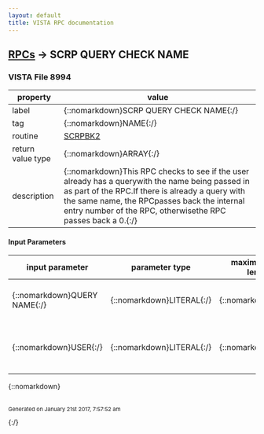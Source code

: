 ```yaml
---
layout: default
title: VISTA RPC documentation
---
```




## [RPCs](TableOfContent.md) &#8594; SCRP QUERY CHECK NAME 



### VISTA File 8994 


 property | value 
--- | --- 
 label | {::nomarkdown}SCRP QUERY CHECK NAME{:/}
 tag | {::nomarkdown}NAME{:/}
 routine | [SCRPBK2](http://code.osehra.org/dox/Routine_SCRPBK2_source.html)
 return value type | {::nomarkdown}ARRAY{:/}
 description | {::nomarkdown}This RPC checks to see if the user already has a querywith the name being passed in as part of the RPC.If there is already a query with the same name, the RPCpasses back the internal entry number of the RPC, otherwisethe RPC passes back a 0.{:/}

#### Input Parameters

| input parameter | parameter type | maximum data length | required | description | 
| --- | --- | --- | --- | --- | 
| {::nomarkdown}QUERY NAME{:/} | {::nomarkdown}LITERAL{:/} | {::nomarkdown}30{:/} | {::nomarkdown}true{:/} | {::nomarkdown}Name of the query that needs to be checked for existence.{:/} | 
| {::nomarkdown}USER{:/} | {::nomarkdown}LITERAL{:/} | {::nomarkdown}30{:/} | {::nomarkdown}true{:/} | {::nomarkdown}Internal entry number of user that the query namewill be assoicated with, usually DUZ.{:/} | 

{::nomarkdown} <br/><br/><p style="font-size: 11px">Generated on January 21st 2017, 7:57:52 am</p>{:/}
